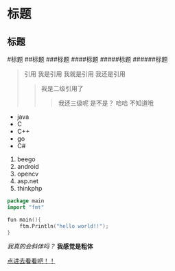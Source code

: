 标题
==========
标题
-----------
#标题
##标题
###标题
####标题
#####标题
######标题

>引用
>我是引用
>我就是引用
>我还是引用
>>我是二级引用了
>>>我还三级呢
>>是不是？
>>哈哈
>不知道哦

- java
- C
- C++
- go
- C#

1. beego
2. android
3. opencv
4. asp.net
5. thinkphp

```go
package main
import "fmt"

fun main(){
	ftm.Println("hello world!!");
}

```

*我真的会斜体吗？*
**我感觉是粗体**

[点进去看看吧！！](http://note.youdao.com/share/?id=1666f70cb1ec6fb578f2eb8453d255f4&type=notebook)

